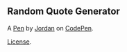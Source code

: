 Random Quote Generator
----------------------


A [Pen](http://codepen.io/Jordanmeyer89/pen/ZWKrjG) by [Jordan](http://codepen.io/Jordanmeyer89) on [CodePen](http://codepen.io/).

[License](http://codepen.io/Jordanmeyer89/pen/ZWKrjG/license).